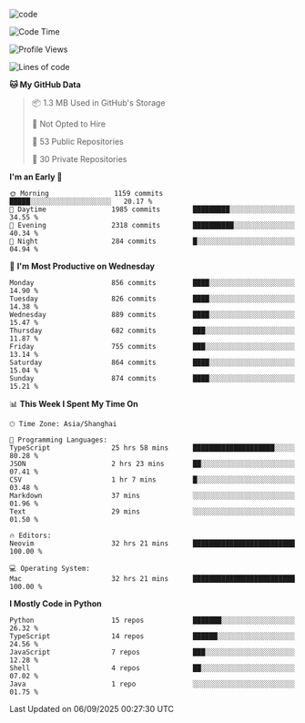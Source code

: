 
<!--
**liuyaanng/liuyaanng** is a ✨ _special_ ✨ repository because its `README.md` (this file) appears on your GitHub profile.

Here are some ideas to get you started:

- 🔭 I’m currently working on ...
- 🌱 I’m currently learning ...
- 👯 I’m looking to collaborate on ...
- 🤔 I’m looking for help with ...
- 💬 Ask me about ...
- 📫 How to reach me: ...
- 😄 Pronouns: ...
- ⚡ Fun fact: ...
-->


![code](https://cdn.jsdelivr.net/gh/liuyaanng/liuyaanng@1.0/code.gif) 

<!--START_SECTION:waka-->
![Code Time](http://img.shields.io/badge/Code%20Time-1%2C892%20hrs%2037%20mins-blue)

![Profile Views](http://img.shields.io/badge/Profile%20Views-0-blue)

![Lines of code](https://img.shields.io/badge/From%20Hello%20World%20I%27ve%20Written-26.7%20million%20lines%20of%20code-blue)

**🐱 My GitHub Data** 

> 📦 1.3 MB Used in GitHub's Storage 
 > 
> 🚫 Not Opted to Hire
 > 
> 📜 53 Public Repositories 
 > 
> 🔑 30 Private Repositories 
 > 
**I'm an Early 🐤** 

```text
🌞 Morning                1159 commits        █████░░░░░░░░░░░░░░░░░░░░   20.17 % 
🌆 Daytime                1985 commits        █████████░░░░░░░░░░░░░░░░   34.55 % 
🌃 Evening                2318 commits        ██████████░░░░░░░░░░░░░░░   40.34 % 
🌙 Night                  284 commits         █░░░░░░░░░░░░░░░░░░░░░░░░   04.94 % 
```
📅 **I'm Most Productive on Wednesday** 

```text
Monday                   856 commits         ████░░░░░░░░░░░░░░░░░░░░░   14.90 % 
Tuesday                  826 commits         ████░░░░░░░░░░░░░░░░░░░░░   14.38 % 
Wednesday                889 commits         ████░░░░░░░░░░░░░░░░░░░░░   15.47 % 
Thursday                 682 commits         ███░░░░░░░░░░░░░░░░░░░░░░   11.87 % 
Friday                   755 commits         ███░░░░░░░░░░░░░░░░░░░░░░   13.14 % 
Saturday                 864 commits         ████░░░░░░░░░░░░░░░░░░░░░   15.04 % 
Sunday                   874 commits         ████░░░░░░░░░░░░░░░░░░░░░   15.21 % 
```


📊 **This Week I Spent My Time On** 

```text
🕑︎ Time Zone: Asia/Shanghai

💬 Programming Languages: 
TypeScript               25 hrs 58 mins      ████████████████████░░░░░   80.28 % 
JSON                     2 hrs 23 mins       ██░░░░░░░░░░░░░░░░░░░░░░░   07.41 % 
CSV                      1 hr 7 mins         █░░░░░░░░░░░░░░░░░░░░░░░░   03.48 % 
Markdown                 37 mins             ░░░░░░░░░░░░░░░░░░░░░░░░░   01.96 % 
Text                     29 mins             ░░░░░░░░░░░░░░░░░░░░░░░░░   01.50 % 

🔥 Editors: 
Neovim                   32 hrs 21 mins      █████████████████████████   100.00 % 

💻 Operating System: 
Mac                      32 hrs 21 mins      █████████████████████████   100.00 % 
```

**I Mostly Code in Python** 

```text
Python                   15 repos            ███████░░░░░░░░░░░░░░░░░░   26.32 % 
TypeScript               14 repos            ██████░░░░░░░░░░░░░░░░░░░   24.56 % 
JavaScript               7 repos             ███░░░░░░░░░░░░░░░░░░░░░░   12.28 % 
Shell                    4 repos             ██░░░░░░░░░░░░░░░░░░░░░░░   07.02 % 
Java                     1 repo              ░░░░░░░░░░░░░░░░░░░░░░░░░   01.75 % 
```




 Last Updated on 06/09/2025 00:27:30 UTC
<!--END_SECTION:waka-->

